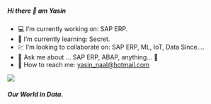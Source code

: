 ##### Hi there 👋 am Yasin

- :computer: I’m currently working on: SAP ERP.
- :rocket: I’m currently learning: Secret.
- :chart:	 I’m looking to collaborate on: SAP ERP, ML, IoT, Data Since....
- 💬 Ask me about ... SAP ERP, ABAP, anything... :yellow_heart:
- :love_letter: How to reach me: yasin_naal@hotmail.com

<img src="https://github-readme-stats.vercel.app/api?username=yasinnaal&&show_icons=true&title_color=ffffff&icon_color=bb2acf&text_color=daf7dc&bg_color=151515">

##### Our World in Data.
